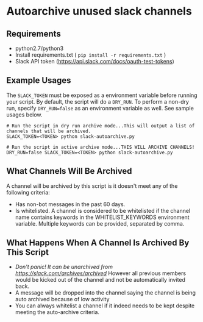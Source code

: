 # Autoarchive unused slack channels

## Requirements

- python2.7/python3
- Install requirements.txt ( `pip install -r requirements.txt` )
- Slack API token (https://api.slack.com/docs/oauth-test-tokens)

## Example Usages

The `SLACK_TOKEN` must be exposed as a environment variable before running your script. By default, the script will do a `DRY_RUN`. To perform a non-dry run, specify `DRY_RUN=false` as an environment variable as well. See sample usages below.
```
# Run the script in dry run archive mode...This will output a list of channels that will be archived.
SLACK_TOKEN=<TOKEN> python slack-autoarchive.py

# Run the script in active archive mode...THIS WILL ARCHIVE CHANNELS!
DRY_RUN=false SLACK_TOKEN=<TOKEN> python slack-autoarchive.py
```

## What Channels Will Be Archived

A channel will be archived by this script is it doesn't meet any of the following criteria:

- Has non-bot messages in the past 60 days.
- Is whitelisted. A channel is considered to be whitelisted if the channel name contains keywords in the WHITELIST_KEYWORDS environment variable. Multiple keywords can be provided, separated by comma.

## What Happens When A Channel Is Archived By This Script

- *Don't panic! It can be unarchived from https://slack.com/archives/archived* However all previous members would be kicked out of the channel and not be automatically invited back.
- A message will be dropped into the channel saying the channel is being auto archived because of low activity
- You can always whitelist a channel if it indeed needs to be kept despite meeting the auto-archive criteria.
